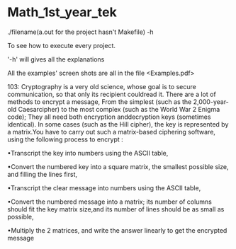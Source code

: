 # Math_1st_year_tek

./filename(a.out for the project hasn't Makefile) -h

To see how to execute every project. 

'-h' will gives all the explanations


All the examples' screen shots are all in the file <Examples.pdf>


103:
Cryptography is a very old science, whose goal is to secure communication, so that only its recipient couldread it.
There are a lot of methods to encrypt a message,
From the simplest (such as the 2,000-year-old Caesarcipher) to the most complex (such as the World War 2 Enigma code);
They all need both encryption anddecryption keys (sometimes identical).
In some cases (such as the Hill cipher),
the key is represented by a matrix.You have to carry out such a matrix-based ciphering software,
using the following process to encrypt :

•Transcript the key into numbers using the ASCII table,

•Convert the numbered key into a square matrix, the smallest possible size, and filling the lines first,

•Transcript the clear message into numbers using the ASCII table,

•Convert the numbered message into a matrix; its number of columns should fit the key matrix size,and its number of lines should be as small as possible,

•Multiply the 2 matrices, and write the answer linearly to get the encrypted message
